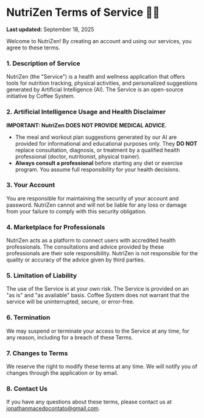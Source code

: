 # NutriZen Terms of Service 👨‍⚖️

**Last updated:** September 18, 2025

Welcome to NutriZen! By creating an account and using our services, you agree to these terms.

### 1. Description of Service
NutriZen (the "Service") is a health and wellness application that offers tools for nutrition tracking, physical activities, and personalized suggestions generated by Artificial Intelligence (AI). The Service is an open-source initiative by Coffee System.

### 2. Artificial Intelligence Usage and Health Disclaimer
**IMPORTANT: NutriZen DOES NOT PROVIDE MEDICAL ADVICE.**
* The meal and workout plan suggestions generated by our AI are provided for informational and educational purposes only. They **DO NOT** replace consultation, diagnosis, or treatment by a qualified health professional (doctor, nutritionist, physical trainer).
* **Always consult a professional** before starting any diet or exercise program. You assume full responsibility for your health decisions.

### 3. Your Account
You are responsible for maintaining the security of your account and password. NutriZen cannot and will not be liable for any loss or damage from your failure to comply with this security obligation.

### 4. Marketplace for Professionals
NutriZen acts as a platform to connect users with accredited health professionals. The consultations and advice provided by these professionals are their sole responsibility. NutriZen is not responsible for the quality or accuracy of the advice given by third parties.

### 5. Limitation of Liability
The use of the Service is at your own risk. The Service is provided on an "as is" and "as available" basis. Coffee System does not warrant that the service will be uninterrupted, secure, or error-free.

### 6. Termination
We may suspend or terminate your access to the Service at any time, for any reason, including for a breach of these Terms.

### 7. Changes to Terms
We reserve the right to modify these terms at any time. We will notify you of changes through the application or by email.

### 8. Contact Us
If you have any questions about these terms, please contact us at jonathanmacedocontato@gmail.com.
